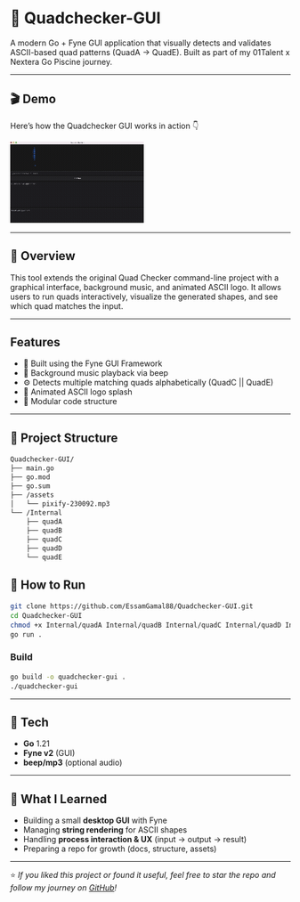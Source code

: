 # 🧩 Quadchecker-GUI

A modern Go + Fyne GUI application that visually detects and validates ASCII-based quad patterns (QuadA → QuadE).
Built as part of my 01Talent x Nextera Go Piscine journey.

---
## 🎬 Demo

Here’s how the Quadchecker GUI works in action 👇  

![Quadchecker GUI Demo](assets/Quadchecker-GUI.gif)

---

## 🧠 Overview

This tool extends the original Quad Checker command-line project with a graphical interface, background music, and animated ASCII logo.
It allows users to run quads interactively, visualize the generated shapes, and see which quad matches the input.

---

## Features

- 🎨 Built using the Fyne GUI Framework
- 🎵 Background music playback via beep
- ⚙️ Detects multiple matching quads alphabetically (QuadC || QuadE)
- 💫 Animated ASCII logo splash
- 🧩 Modular code structure

---

## 📁 Project Structure

```
Quadchecker-GUI/
├── main.go
├── go.mod
├── go.sum
├── /assets
│   └── pixify-230092.mp3
└── /Internal
    ├── quadA
    ├── quadB
    ├── quadC
    ├── quadD
    └── quadE
```

## 🚀 How to Run

```bash
git clone https://github.com/EssamGamal88/Quadchecker-GUI.git
cd Quadchecker-GUI
chmod +x Internal/quadA Internal/quadB Internal/quadC Internal/quadD Internal/quadE
go run .
```

### Build
```bash
go build -o quadchecker-gui .
./quadchecker-gui
```

---

## 🔧 Tech
- **Go** 1.21
- **Fyne v2** (GUI)
- **beep/mp3** (optional audio)

---

## 🧠 What I Learned

- Building a small **desktop GUI** with Fyne  
- Managing **string rendering** for ASCII shapes  
- Handling **process interaction & UX** (input → output → result)  
- Preparing a repo for growth (docs, structure, assets)

---

⭐ *If you liked this project or found it useful, feel free to star the repo and follow my journey on [GitHub](https://github.com/EssamGamal88)!*
